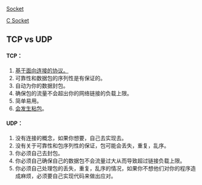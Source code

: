 
[Socket][1]

[C Socket][2]

## TCP vs UDP
#### TCP：
1. [基于面向连接的协议。][3]
2. 可靠性和数据包的序列性是有保证的。
3. 自动为你的数据封包。
4. 确保包的流量不会超出你的网络链接的负载上限。
5. 简单易用。
6. [会发生粘包][4]。
 
#### UDP：
1. 没有连接的概念，如果你想要，自己去实现去。
2. 没有关于可靠性和包序列性的保证，包可能会丢失，重复，乱序。
3. 你必须自己去封包。
4. 你必须自己确保自己的数据包不会流量过大从而导致超过链接负载上限。
5. 你必须自己处理包的丢失，重复，乱序的情况，如果你不想他们对你的程序造成麻烦，必须要自己实现代码来做出应对。

[1]: http://blog.csdn.net/ccit0519/article/details/24790971
[2]: http://blog.csdn.net/lovekun1989/article/details/41042273
[3]: http://www.cnblogs.com/Jessy/p/3536163.html
[4]: http://www.cnblogs.com/visily/archive/2013/03/15/2961190.html
